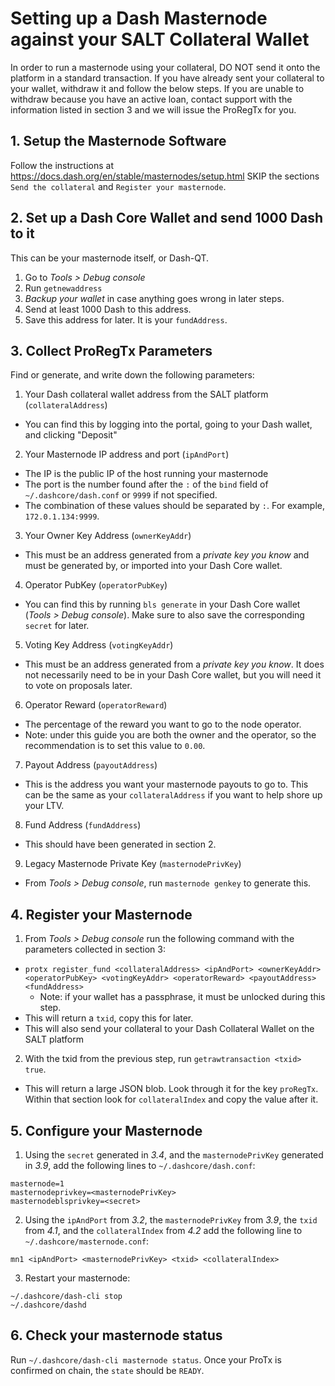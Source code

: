 # Setting up a Dash Masternode against your SALT Collateral Wallet

In order to run a masternode using your collateral, DO NOT send it onto the platform in a standard transaction.
If you have already sent your collateral to your wallet, withdraw it and follow the below steps.
If you are unable to withdraw because you have an active loan, contact support with the information listed in section 3
and we will issue the ProRegTx for you.

## 1. Setup the Masternode Software
Follow the instructions at https://docs.dash.org/en/stable/masternodes/setup.html
SKIP the sections `Send the collateral` and `Register your masternode`.

## 2. Set up a Dash Core Wallet and send 1000 Dash to it
This can be your masternode itself, or Dash-QT.
1. Go to *Tools > Debug console*
2. Run `getnewaddress`
3. *Backup your wallet* in case anything goes wrong in later steps.
3. Send at least 1000 Dash to this address.
4. Save this address for later. It is your `fundAddress`.

## 3. Collect ProRegTx Parameters
Find or generate, and write down the following parameters:
1. Your Dash collateral wallet address from the SALT platform (`collateralAddress`)
  - You can find this by logging into the portal, going to your Dash wallet, and clicking "Deposit"
2. Your Masternode IP address and port (`ipAndPort`)
  - The IP is the public IP of the host running your masternode
  - The port is the number found after the `:` of the `bind` field of `~/.dashcore/dash.conf` or `9999` if not specified.
  - The combination of these values should be separated by `:`. For example, `172.0.1.134:9999`.
3. Your Owner Key Address (`ownerKeyAddr`)
  - This must be an address generated from a *private key you know* and must be generated by, or imported into your Dash Core wallet.
4. Operator PubKey (`operatorPubKey`)
  - You can find this by running `bls generate` in your Dash Core wallet (*Tools > Debug console*). Make sure to also save the corresponding `secret` for later.
5. Voting Key Address (`votingKeyAddr`)
  - This must be an address generated from a *private key you know*. It does not necessarily need to be in your Dash Core wallet, but you will need it to vote on proposals later.
6. Operator Reward (`operatorReward`)
  - The percentage of the reward you want to go to the node operator.
  - Note: under this guide you are both the owner and the operator, so the recommendation is to set this value to `0.00`.
7. Payout Address (`payoutAddress`)
  - This is the address you want your masternode payouts to go to. This can be the same as your `collateralAddress` if you want to help shore up your LTV.
8. Fund Address (`fundAddress`)
  - This should have been generated in section 2.
9. Legacy Masternode Private Key (`masternodePrivKey`)
  - From *Tools > Debug console*, run `masternode genkey` to generate this.

## 4. Register your Masternode
1. From *Tools > Debug console* run the following command with the parameters collected in section 3:
  - `protx register_fund <collateralAddress> <ipAndPort> <ownerKeyAddr> <operatorPubKey> <votingKeyAddr> <operatorReward> <payoutAddress> <fundAddress>`
    - Note: if your wallet has a passphrase, it must be unlocked during this step.
  - This will return a `txid`, copy this for later.
  - This will also send your collateral to your Dash Collateral Wallet on the SALT platform
2. With the txid from the previous step, run `getrawtransaction <txid> true`.
  - This will return a large JSON blob. Look through it for the key `proRegTx`. Within that section look for `collateralIndex` and copy the value after it.

## 5. Configure your Masternode
1. Using the `secret` generated in *3.4*, and the `masternodePrivKey` generated in *3.9*, add the following lines to `~/.dashcore/dash.conf`:
```
masternode=1
masternodeprivkey=<masternodePrivKey>
masternodeblsprivkey=<secret>
```
2. Using the `ipAndPort` from *3.2*, the `masternodePrivKey` from *3.9*, the `txid` from *4.1*, and the `collateralIndex` from *4.2* add the following line to `~/.dashcore/masternode.conf`:
```
mn1 <ipAndPort> <masternodePrivKey> <txid> <collateralIndex>
```
3. Restart your masternode:
```
~/.dashcore/dash-cli stop
~/.dashcore/dashd
```

## 6. Check your masternode status
Run `~/.dashcore/dash-cli masternode status`. Once your ProTx is confirmed on chain, the `state` should be `READY`.
